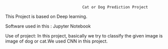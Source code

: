                                       Cat or Dog Prediction Project
This Project is based on Deep learning.

Software used in this : Jupyter Notebook

Use of project: In this project, basically we try to classify the given image is image of dog or cat.We used CNN in this project. 
